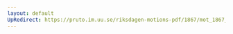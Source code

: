 ```yaml
---
layout: default
UpRedirect: https://pruto.im.uu.se/riksdagen-motions-pdf/1867/mot_1867__ak__110.pdf
---
```

